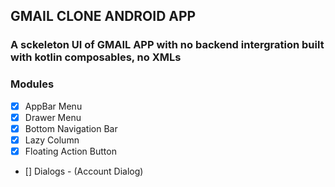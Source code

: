 ## GMAIL CLONE ANDROID APP

### A sckeleton UI of GMAIL APP with no backend intergration built with kotlin composables, no XMLs

### Modules
- [x] AppBar Menu
- [x] Drawer Menu
- [x] Bottom Navigation Bar
- [x] Lazy Column
- [x] Floating Action Button
- [] Dialogs - (Account Dialog)

